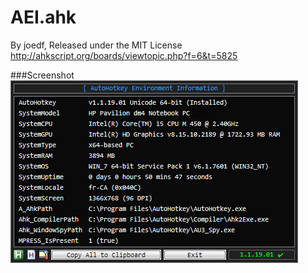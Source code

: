 AEI.ahk
==============================

By joedf, Released under the MIT License  
http://ahkscript.org/boards/viewtopic.php?f=6&t=5825
  
###Screenshot
![screenshot](screenshot.png "screenshot")
